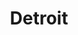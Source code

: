 ---
title: Detroit
crosslinks:
- autotldr
- news
- Michigan
- Pictures
- Portland
- downriver
- cincinnati
- GrossePointe
- Atlanta
- socialism
- nottheonion
- IAmA
- Intactivists
- mildlyinfuriating
- AskAnAmerican
- NegativeWithGold
- roadcam
- xkcd
- legaladvice
- hiphopheads
---